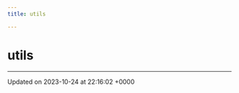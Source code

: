 ```yaml
---
title: utils

---
```


# utils








-------------------------------

Updated on 2023-10-24 at 22:16:02 +0000